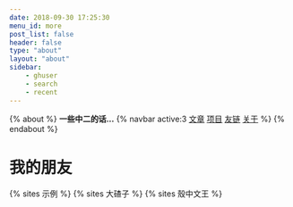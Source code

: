 ```yaml
---
date: 2018-09-30 17:25:30
menu_id: more
post_list: false
header: false
type: "about"
layout: "about"
sidebar:
    - ghuser
    - search
    - recent
---
```

{% about %}
**一些中二的话...**
{% navbar active:3 [文章](/) [项目](/wiki/) [友链](/friends/) [关于](/about/) %}
{% endabout %}

# 我的朋友
{% sites 示例 %} {% sites 大碴子 %} {% sites 殼中文王 %}